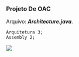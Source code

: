 ### Projeto De OAC
Arquivo:  ***Architecture.java***.

    Arquitetura 3;
    Assembly 2;

![](https://lh3.googleusercontent.com/CwwLUIIuSmAGePmunnZJcl_2KcE-u4pbXDBAgAJKxnKKcHX_3uvmpHya1vO4ihGRpSJKEOKcZTeq1pdXwcs_2AuzntfEoov5ILN0eKjn5NACA6-cHMm86olLVHqNytPqMA=w1280)